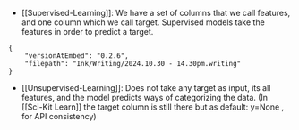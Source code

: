 - [[Supervised-Learning]]: 
We have a set of columns that we call features, and one column which we call target. Supervised models take the features in order to predict a target.

```handwritten-ink
{
	"versionAtEmbed": "0.2.6",
	"filepath": "Ink/Writing/2024.10.30 - 14.30pm.writing"
}
```

- [[Unsupervised-Learning]]: 
Does not take any target as input, its all features, and the model predicts ways of categorizing the data. (In [[Sci-Kit Learn]] the target column is still there but as default: y=None , for API consistency)

